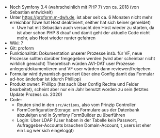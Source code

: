 - Noch Symfony 3.4 (wahrscheinlich mit PHP 7) von ca. 2018 (von Sebastian entwickelt)
- Unter https://proform.m-dwh.de, ist aber seit ca. 6 Monaten nicht mehr erreichbar (Uwe hat Host deaktiviert, seither hat sich keiner gemeldet)
	- Uwe hat mit Sebastian auch versucht den Host wieder zu starten, da ist aber schon PHP 8 drauf und damit geht der aktuelle Code nicht mehr, also Host wieder runter gefahren
- Wiki: ?
- Git: proform
- Funktionalität: Dokumentation unserer Prozesse insb. für VF, neue Prozesse sollten darüber freigegeben werden (wird aber scheinbar nicht wirklich gemacht) Theoretisch würden AVI-DAT user Prozesse anlegen/dokumentieren und VF  user würden dann reviewen/freigeben.
- Formular wird dynamisch generiert über eine Config damit das Formular ad-hoc änderbar ist (durch Phillipp)
- Produkt owner: Phillipp (hat auch über Config Rechte und Felder bearbeitet), scheint aber nur ein Jahr benutzt worden zu sein (letztes Update Prozess ca. 2020)
- Code:
	- Routen sind in den ```src/Actions```, also vom Prinzip Controller
	- FormConfigurationStorage: um Formulare aus der Datenbank abzuleiten und in Symfony FormBuilder zu überführen
	- Login: Über LDAP (User haben in der Tabelle kein Passwort, Aufraggeber-Accounts brauchen Domain-Account, t_users ist eher ein Log wer sich eingeloggt)